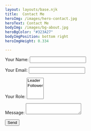 ```yaml
---
layout: layouts/base.njk
title:  Contact Me
heroImg: /images/hero-contact.jpg
heroText: Contact Me
bodyImg: /images/bg-about.jpg
heroBgColor: "#323A27"
bodyImgPosition: bottom right
heroImgHeight: 0.334

---
```


<form name="pizza" method="POST" data-netlify="true">
  <p>
    <label>Your Name: <input type="text" name="name" /></label>   
  </p>
  <p>
    <label>Your Email: <input type="email" name="email" /></label>
  </p>
  <p>
    <label>Your Role: <select name="role[]" multiple>
      <option value="leader">Leader</option>
      <option value="follower">Follower</option>
    </select></label>
  </p>
  <p>
    <label>Message: <textarea name="message"></textarea></label>
  </p>
  <p>
    <button type="submit">Send</button>
  </p>
</form>
